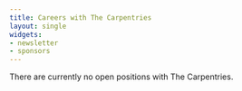 ```yaml
---
title: Careers with The Carpentries
layout: single
widgets:
- newsletter
- sponsors
---
```


There are currently no open positions with The Carpentries.